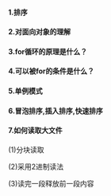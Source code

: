 #### 1.排序
#### 2.对面向对象的理解
#### 3.for循环的原理是什么？
#### 4.可以被for的条件是什么？
#### 5.单例模式
#### 6.冒泡排序,插入排序,快速排序

#### 7.如何读取大文件

(1)分块读取

(2)采用2进制读法

(3)读完一段释放前一段内容